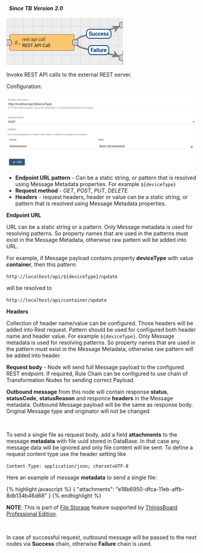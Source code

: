 <table  style="width:250px;">
   <thead>
     <tr>
	 <td style="text-align: center"><strong><em>Since TB Version 2.0</em></strong></td>
     </tr>
   </thead>
</table> 

![image](/images/user-guide/rule-engine-2-0/nodes/external-nodes/external-rest-api-call.png)

Invoke REST API calls to the external REST server.

Configuration:

![image](/images/user-guide/rule-engine-2-0/nodes/external-nodes/external-rest-api-call-config.png)

- **Endpoint URL pattern** - Can be a static string, or pattern that is resolved using Message Metadata properties. For example <code>${deviceType}</code>
- **Request method** - *GET*, *POST*, *PUT*, *DELETE*
- **Headers** - request headers, header or value can be a static string, or pattern that is resolved using Message Metadata properties.

**Endpoint URL**

URL can be a static string or a pattern. Only Message metadata is used for resolving patterns. 
So property names that are used in the patterns must exist in the Message Metadata, otherwise raw pattern will be added into URL.

For example, if Message payload contains property **deviceType** with value **container**, then this pattern: 

<code>http://localhost/api/${deviceType}/update</code> 

will be resolved to 

<code>http://localhost/api/container/update</code>   

**Headers**

Collection of header name/value can be configured. Those headers will be added into Rest request. Pattern should be used for configured both header name and header value.
For example <code>${deviceType}</code>. Only Message metadata is used for resolving patterns. 
So property names that are used in the pattern must exist in the Message Metadata, otherwise raw pattern will be added into header. 

**Request body** - Node will send full Message payload to the configured REST endpoint. 
If required, Rule Chain can be configured to use chain of Transformation Nodes for sending correct Payload.

**Outbound message** from this node will contain response **status**, **statusCode**, **statusReason** and responce **headers** in the Message metadata.
Outbound Message payload will be the same as response body. Original Message type and originator will not be changed.

<br>

To send a single file as request body, add a field **attachments** to the message **metadata** with file uuid stored in DataBase. In that case any message data will be ignored and only file content will be sent. 
To define a request content type use the header setting like

<code>Content-Type: application/json; charset=UTF-8</code>

Here an example of message **metadata** to send a single file:

{% highlight javascript %}
{
  "attachments": "e18b6950-dfca-11eb-affb-8db134b46d68"
}
{% endhighlight %}

**NOTE**: This is part of [File Storage](/docs/{{docsPrefix}}user-guide/file-storage/) feature supported by [ThingsBoard Professional Edition](/products/thingsboard-pe/).

<br>

In case of successful request, outbound message will be passed to the next nodes via **Success** chain, 
otherwise **Failure** chain is used.

<br>
